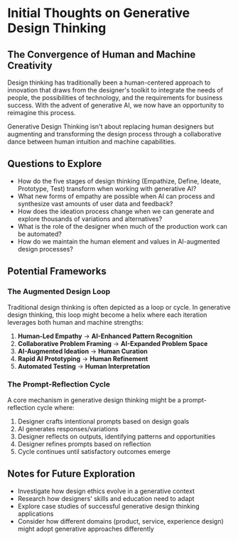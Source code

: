 # Initial Thoughts on Generative Design Thinking

## The Convergence of Human and Machine Creativity

Design thinking has traditionally been a human-centered approach to innovation that draws from the designer's toolkit to integrate the needs of people, the possibilities of technology, and the requirements for business success. With the advent of generative AI, we now have an opportunity to reimagine this process.

Generative Design Thinking isn't about replacing human designers but augmenting and transforming the design process through a collaborative dance between human intuition and machine capabilities.

## Questions to Explore

- How do the five stages of design thinking (Empathize, Define, Ideate, Prototype, Test) transform when working with generative AI?
- What new forms of empathy are possible when AI can process and synthesize vast amounts of user data and feedback?
- How does the ideation process change when we can generate and explore thousands of variations and alternatives?
- What is the role of the designer when much of the production work can be automated?
- How do we maintain the human element and values in AI-augmented design processes?

## Potential Frameworks

### The Augmented Design Loop

Traditional design thinking is often depicted as a loop or cycle. In generative design thinking, this loop might become a helix where each iteration leverages both human and machine strengths:

1. **Human-Led Empathy** → **AI-Enhanced Pattern Recognition**
2. **Collaborative Problem Framing** → **AI-Expanded Problem Space**
3. **AI-Augmented Ideation** → **Human Curation**
4. **Rapid AI Prototyping** → **Human Refinement**
5. **Automated Testing** → **Human Interpretation**

### The Prompt-Reflection Cycle

A core mechanism in generative design thinking might be a prompt-reflection cycle where:

1. Designer crafts intentional prompts based on design goals
2. AI generates responses/variations
3. Designer reflects on outputs, identifying patterns and opportunities
4. Designer refines prompts based on reflection
5. Cycle continues until satisfactory outcomes emerge

## Notes for Future Exploration

- Investigate how design ethics evolve in a generative context
- Research how designers' skills and education need to adapt
- Explore case studies of successful generative design thinking applications
- Consider how different domains (product, service, experience design) might adopt generative approaches differently 